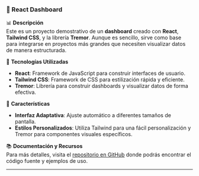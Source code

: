 ### 🚀 React Dashboard

📊 **Descripción**  
Este es un proyecto demostrativo de un **dashboard** creado con **React**, **Tailwind CSS**, y la librería **Tremor**. Aunque es sencillo, sirve como base para integrarse en proyectos más grandes que necesiten visualizar datos de manera estructurada.

🔧 **Tecnologías Utilizadas**  
- **React**: Framework de JavaScript para construir interfaces de usuario.
- **Tailwind CSS**: Framework de CSS para estilización rápida y eficiente.
- **Tremor**: Librería para construir dashboards y visualizar datos de forma efectiva.

🌟 **Características**  
- **Interfaz Adaptativa**: Ajuste automático a diferentes tamaños de pantalla.
- **Estilos Personalizados**: Utiliza Tailwind para una fácil personalización y Tremor para componentes visuales específicos.

📚 **Documentación y Recursos**  
Para más detalles, visita el [repositorio en GitHub](https://github.com/marc7hedev/ReactDashboard) donde podrás encontrar el código fuente y ejemplos de uso.

---
